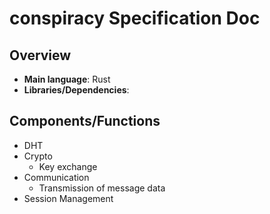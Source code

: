 # conspiracy Specification Doc

## Overview
- __Main language__: Rust
- __Libraries/Dependencies__:


## Components/Functions
- DHT
- Crypto
    - Key exchange
- Communication
    - Transmission of message data
- Session Management
